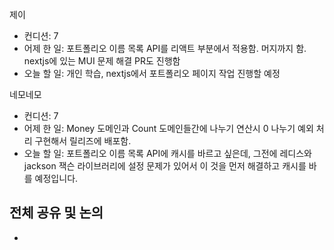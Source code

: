 
제이
- 컨디션: 7
- 어제 한 일:  포트폴리오 이름 목록 API를 리액트 부분에서 적용함. 머지까지 함. nextjs에 있는 MUI 문제 해결 PR도 진행함
- 오늘 할 일:  개인 학습, nextjs에서 포트폴리오 페이지 작업 진행할 예정

네모네모
- 컨디션: 7
- 어제 한 일: Money 도메인과 Count 도메인들간에 나누기 연산시 0 나누기 예외 처리 구현해서 릴리즈에 배포함.
- 오늘 할 일: 포트폴리오 이름 목록 API에 캐시를 바르고 싶은데, 그전에 레디스와 jackson 잭슨 라이브러리에 설정 문제가 있어서 이 것을 먼저 해결하고 캐시를 바를 예정입니다.

## 전체 공유 및 논의
- 